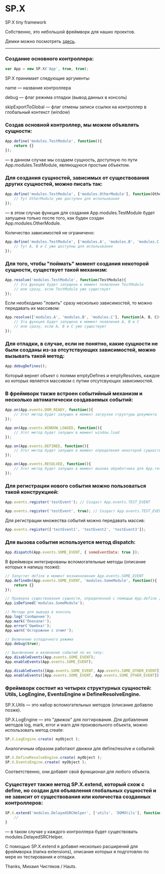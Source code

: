 # SP.X
SP.X tiny framework

Собственно, это небольшой фреймворк для наших проектов.

Демки можно посмотреть [здесь](https://rawgit.com/sborkaproject/SP.X/master/demos/).

---

### Создание основного контроллера:

```javascript
var App = new SP.X('App', true, true);
```

SP.X принимает следующие аргументы:

name — название контроллера

debug — флаг режима отладки (вывод данных в консоль)

skipExportToGlobal — флаг отмены записи ссылки на контроллер в глобальный контекст (window)


### Создав основной контроллер, мы можем объявлять сущности:

```javascript
App.define('modules.TestModule', function(){
	return {}
});
```
 — в данном случае мы создаем сущность, доступную по пути App.modules.TestModule, являющуюся простым объектом.


### Для создания сущностей, зависимых от существования других сущностей, можно писать так:

```javascript
App.define('modules.TestModule', ['modules.OtherModule'], function(OtherModule){
	// Тут OtherModule уже доступен для испольования
});
```
 — в этом случае функция для создания App.modules.TestModule будет запущена только после того, как буден создан App.modules.OtherModule.

Количество зависимостей не ограничено:

```javascript
App.define('modules.TestModule', ['modules.A', 'modules.B', 'modules.C'], function(A, B, C){
	// Тут A, B и C уже доступны для испольования
});
```


### Для того, чтобы "поймать" момент создания некоторой сущности, существует такой механизм:

```javascript
App.resolve('modules.TestModule', function(TestModule){
	// Эта функция будет запущена в момент появления TestModule
	// или сразу, если TestModule уже существует
});
```

Если необходимо "ловить" сразу несколько зависимостей, то можно передавать их массивом:

```javascript
App.resolve(['modules.A', 'modules.B', 'modules.C'], function(A, B, C){
	// Эта функция будет запущена в момент появления A, B и C
	// или сразу, если A, B и C уже существуют
});
```


### Для отладки, в случае, если не понятно, какие сущности не были созданы из-за отсутствующих зависимостей, можно вызывать такой метод:

```javascript
App.debugDefines();
```

Который вернет объект с полями emptyDefines и emptyResolves, каждое из которых является массивом с путми отсутсвующих зависимостей.


### В фреймворк также встроен событийный механизм и несколько автоматически создаваемых событий:

```javascript
App.on(App.events.DOM_READY, function(){
	// Этот метод будет запущен в момент загрузки структуры документа
});

App.on(App.events.WINDOW_LOADED, function(){
	// Этот метод будет запущен в момент window.load
});

App.on(App.events.DEFINED, function(){
	// Этот метод будет запущен в момент определения некоторой сущности
});

App.on(App.events.RESOLVED, function(){
	// Этот метод будет запущен в момент вызова обработчика для App.resolve
});
```

### Для регистрации нового события можно пользоваться такой конструкцией:

```javascript
App.events.register('testEvent'); // Создаст App.events.TEST_EVENT

App.events.register('testEvent', true); // Создаст App.events.TEST_EVENT и методы App.events.onTestEvent / App.events.offTestEvent
```

Для регистрации множества событий можно передавать массив:

```javascript
App.events.register(['testEvent1', 'testEvent2', 'testEvent3']);
```


### Для вызова события используется метод dispatch:

```javascript
App.dispatch(App.events.SOME_EVENT, { someEventData: true });
```

В фреймворк интегрированы вспомогательные методы (описание которых я напишу позже):

```javascript
// Запустит define в момент возникновения App.events.SOME_EVENT
App.defineOn(App.events.SOME_EVENT, 'modules.SomeModule', function(){
	return {}
});

// Проверка существования сущности, определенной с помощью App.define / App.defineOn
App.isDefined('modules.SomeModule');

// Методы для вывода в консоль
App.log('Сообщение');
App.mark('Поехали!');
App.error('Ошибка!');
App.warn('Осторожнее с этим!');

// Включение отладочного режима
App.debug(true);

// Выключение и включение событий по их типу:
App.disableEvents(App.events.SOME_EVENT);
App.enableEvents(App.events.SOME_EVENT);

App.disableEvents([App.events.SOME_EVENT, App.events.SOME_OTHER_EVENT]);
App.enableEvents([App.events.SOME_EVENT, App.events.SOME_OTHER_EVENT]);
```

### Фреймворк состоит из четырех структурных сущностей: Utils, LogEngine, EventsEngine и DefineResolveEngine.

SP.X.Utils — это набор вспомогательных методов (описание добавлю позже).

SP.X.LogEngine — это "движок" для логгирования. Для добавления методов log, mark, error и warn для произвольного объекта, можно использовать метод create:

```javascript
SP.X.LogEngine.create( myObject );
```

Аналогичным образом работают движки для define/resolve и событий:

```javascript
SP.X.DefineResolveEngine.create( myObject );
SP.X.EventsEngine.create( myObject );
```

Соответственно, они добавят свой функционал для любого объекта.


### Существует также метод SP.X.extend, который схож с define, но создан для объявления глобальных сущностей и не зависит от существования или количества созданных контроллеров:

```javascript
SP.X.extend('modules.DelayedSRCHelper', ['utils', 'DOMUtils'], function( utils, DOMUtils ){
	//
}
```

 — в таком случае у каждого контроллера будет существовать modules.DelayedSRCHelper.

 С помощью SP.X.extend я добавил несколько расширений для фреймворка (папка extensions), описание которых я подготовлю по мере их тестирования и отладки.

 Thanks, Михаил Чистяков / Hauts.